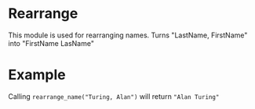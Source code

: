 Rearrange
=========

This module is used for rearranging names.
Turns "LastName, FirstName" into "FirstName LasName"

# Example

Calling `rearrange_name("Turing, Alan")` will return `"Alan Turing"`
